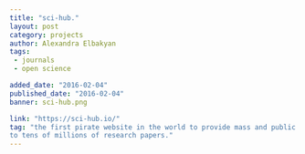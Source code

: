 ```yaml
---
title: "sci-hub."
layout: post
category: projects
author: Alexandra Elbakyan
tags: 
 - journals
 - open science

added_date: "2016-02-04"
published_date: "2016-02-04"
banner: sci-hub.png

link: "https://sci-hub.io/"
tag: "the first pirate website in the world to provide mass and public access
to tens of millions of research papers."
---
```

